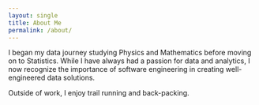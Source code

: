 ```yaml
---
layout: single
title: About Me
permalink: /about/
---
```


I began my data journey studying Physics and Mathematics before moving on to Statistics. While I have always had a passion for data and analytics, I now recognize the importance of software engineering in creating well-engineered data solutions. 

Outside of work, I enjoy trail running and back-packing.